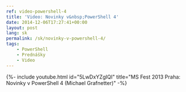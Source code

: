 ```yaml
---
ref: video-powershell-4
title: 'Video: Novinky v&nbsp;PowerShell 4'
date: 2014-12-06T17:27:41+00:00
layout: post
lang: sk
permalink: /sk/novinky-v-powershell-4/
tags:
    - PowerShell
    - Prednášky
    - Video
---
```


<!--more-->

{%- include youtube.html id="5LwDxYZgIQI" title="MS Fest 2013 Praha: Novinky v PowerShell 4 (Michael Grafnetter)" -%}
